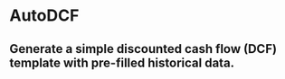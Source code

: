 # AutoDCF

## Generate a simple discounted cash flow (DCF) template with pre-filled historical data. 